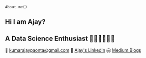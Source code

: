 `About_me()`

## Hi I am Ajay?
## A Data Science Enthusiast 👨🏻‍💻👨🏻‍💻

📧 kumarajaypaonta@gmail.com
🔗 [Ajay's LinkedIn](https://www.linkedin.com/in/ajay-kumar-72ba861b8/)
ⓜ [Medium Blogs](https://medium.com/@kumarajaypaonta)

 

